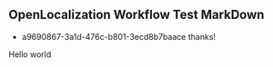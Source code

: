 ## OpenLocalization Workflow Test MarkDown
* a9690867-3a1d-476c-b801-3ecd8b7baace 
thanks!

Hello world